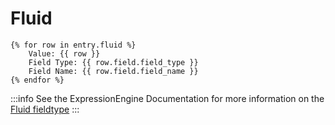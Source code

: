 # Fluid

```
{% for row in entry.fluid %}
    Value: {{ row }}
    Field Type: {{ row.field.field_type }}
    Field Name: {{ row.field.field_name }}
{% endfor %}
```

:::info
See the ExpressionEngine Documentation for more information on the [Fluid fieldtype](https://docs.expressionengine.com/latest/fieldtypes/fluid.html)
:::
